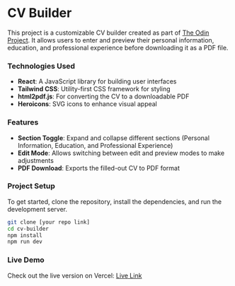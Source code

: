 
# CV Builder

This project is a customizable CV builder created as part of [The Odin Project](https://www.theodinproject.com/). It allows users to enter and preview their personal information, education, and professional experience before downloading it as a PDF file.

### Technologies Used
- **React**: A JavaScript library for building user interfaces
- **Tailwind CSS**: Utility-first CSS framework for styling
- **html2pdf.js**: For converting the CV to a downloadable PDF
- **Heroicons**: SVG icons to enhance visual appeal

### Features
- **Section Toggle**: Expand and collapse different sections (Personal Information, Education, and Professional Experience)
- **Edit Mode**: Allows switching between edit and preview modes to make adjustments
- **PDF Download**: Exports the filled-out CV to PDF format

### Project Setup
To get started, clone the repository, install the dependencies, and run the development server.

```bash
git clone [your repo link]
cd cv-builder
npm install
npm run dev
```

### Live Demo
Check out the live version on Vercel: [Live Link](https://cv-builder-sigma-rust.vercel.app/) 
